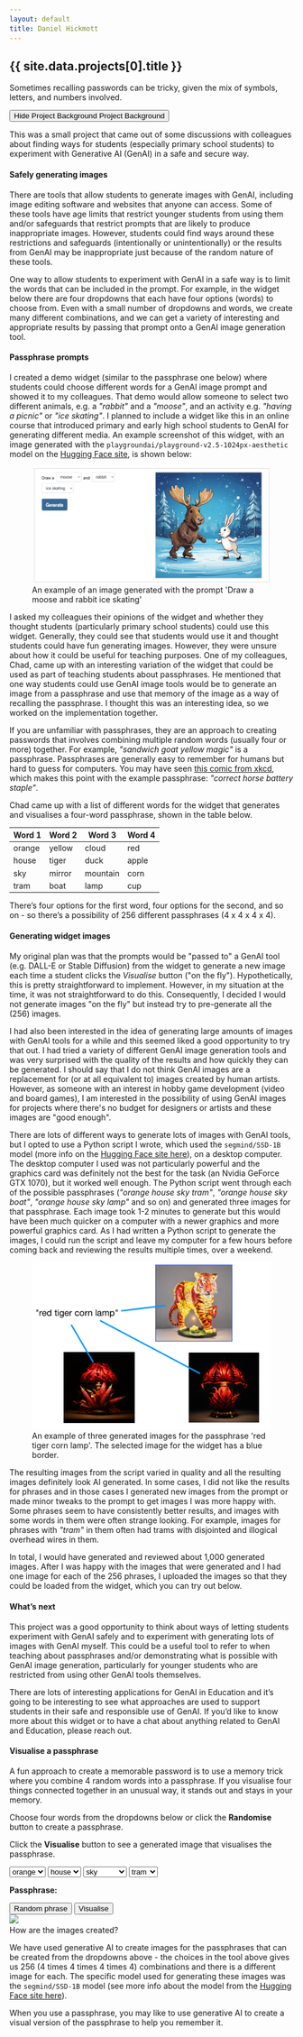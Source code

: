 ```yaml
---
layout: default
title: Daniel Hickmott
---
```


<style>
    [data-bs-toggle="collapse"].collapsed .if-not-collapsed {
        display: none;
    }

    [data-bs-toggle="collapse"]:not(.collapsed) .if-collapsed {
        display: none;
    }
</style>
<div class="project-description">
    <h2>{{ site.data.projects[0].title }}</h2>
    <p>Sometimes recalling passwords can be tricky, given the mix of symbols, letters, and numbers involved.</p>
    <div class="my-3">
        <button class="btn btn-info collapsed mb-2" role="button" data-toggle="collapse" href="#collapse-project-background" aria-expanded="false" aria-controls="collapse-project-background">
            <span class="if-not-collapsed">
                Hide Project Background <i class="fa fa-toggle-up mx-2"></i>
            </span>
            <span class="if-collapsed">
                Project Background <i class="fa fa-toggle-down mx-2"></i>
            </span>
        </button>
        <div class="collapse" id="collapse-project-background">
            <div class="card card-body my-4">
                <p>This was a small project that came out of some discussions with colleagues about finding ways for students (especially primary school students) to experiment with Generative AI (GenAI) in a safe and secure way.</p>
                <h4>Safely generating images</h4>
                <p>There are tools that allow students to generate images with GenAI, including image editing software and websites that anyone can access. Some of these tools have age limits that restrict younger students from using them and/or safeguards that restrict prompts that are likely to produce inappropriate images. However, students could find ways around these restrictions and safeguards (intentionally or unintentionally) or the results from GenAI may be inappropriate just because of the random nature of these tools.</p>
                <p>One way to allow students to experiment with GenAI in a safe way is to limit the words that can be included in the prompt. For example, in the widget below there are four dropdowns that each have four options (words) to choose from. Even with a small number of dropdowns and words, we create many different combinations, and we can get a variety of interesting and appropriate results by passing that prompt onto a GenAI image generation tool.</p>
                <h4>Passphrase prompts</h4>
                <p>I created a demo widget (similar to the passphrase one below) where students could choose different words for a GenAI image prompt and showed it to my colleagues. That demo would allow someone to select two different animals, e.g. a <i>"rabbit"</i> and a <i>"moose"</i>, and an activity e.g. <i>"having a picnic"</i> or <i>"ice skating"</i>. I planned to include a widget like this in an online course that introduced primary and early high school students to GenAI for generating different media. An example screenshot of this widget, with an image generated with the <code class="text-dark">playgroundai/playground-v2.5-1024px-aesthetic</code> model on the <a class="text-info" href="https://huggingface.co/playgroundai/playground-v2.5-1024px-aesthetic">Hugging Face site</a>, is shown below:</p>
                <div class="row justify-content-center">
                    <div class="col-md-10 my-2">
                        <figure id="example-widget">
                            <img src="images/memory-trick-widget-example.png" class="img-fluid" alt="An example of an image generated with the prompt 'Draw a moose and rabbit ice skating'">
                            <figcaption class="text-center text-secondary">An example of an image generated with the prompt 'Draw a moose and rabbit ice skating'</figcaption>
                        </figure>
                    </div>
                </div>
                <p>I asked my colleagues their opinions of the widget and whether they thought students (particularly primary school students) could use this widget. Generally, they could see that students would use it and thought students could have fun generating images. However, they were unsure about how it could be useful for teaching purposes. One of my colleagues, Chad, came up with an interesting variation of the widget that could be used as part of teaching students about passphrases. He mentioned that one way students could use GenAI image tools would be to generate an image from a passphrase and use that memory of the image as a way of recalling the passphrase. I thought this was an interesting idea, so we worked on the implementation together.</p>
                <div class="alert alert-info">
                    <p><i class="fa fa-info-circle mr-2" aria-hidden="true"></i>If you are unfamiliar with passphrases, they are an approach to creating passwords that involves combining multiple random words (usually four or more) together. For example, <i>"sandwich goat yellow magic"</i> is a passphrase. Passphrases are generally easy to remember for humans but hard to guess for computers. You may have seen <a class="text-info" href="https://xkcd.com/936/">this comic from xkcd</a>, which makes this point with the example passphrase: <i>"correct horse battery staple"</i>.</p>
                </div>
                <p>Chad came up with a list of different words for the widget that generates and visualises a four-word passphrase, shown in the table below.</p>
                <div class="row justify-content-center my-2">
                    <div class="col-auto">
                        <table class="table table-bordered table-striped text-center">
                            <thead>
                                <tr>
                                    <th>Word 1</th>
                                    <th>Word 2</th>
                                    <th>Word 3</th>
                                    <th>Word 4</th>
                                </tr>
                            </thead>
                            <tbody>
                                <tr>
                                    <td>orange</td>
                                    <td>yellow</td>
                                    <td>cloud</td>
                                    <td>red</td>
                                </tr>
                                <tr>
                                    <td>house</td>
                                    <td>tiger</td>
                                    <td>duck</td>
                                    <td>apple</td>
                                </tr>
                                <tr>
                                    <td>sky</td>
                                    <td>mirror</td>
                                    <td>mountain</td>
                                    <td>corn</td>
                                </tr>
                                <tr>
                                    <td>tram</td>
                                    <td>boat</td>
                                    <td>lamp</td>
                                    <td>cup</td>
                                </tr>
                            </tbody>
                        </table>
                </div>   
            </div>
             <p>There’s four options for the first word, four options for the second, and so on - so there’s a possibility of 256 different passphrases (4 x 4 x 4 x 4). </p>
            <h4>Generating widget images</h4>
            <p>My original plan was that the prompts would be "passed to" a GenAI tool (e.g. DALL-E or Stable Diffusion) from the widget to generate a new image each time a student clicks the <i>Visualise</i> button ("on the fly"). Hypothetically, this is pretty straightforward to implement. However, in my situation at the time, it was not straightforward to do this. Consequently, I decided I would not generate images "on the fly" but instead try to pre-generate all the (256) images.</p>
            <p>I had also been interested in the idea of generating large amounts of images with GenAI tools for a while and this seemed liked a good opportunity to try that out. I had tried a variety of different GenAI image generation tools and was very surprised with the quality of the results and how quickly they can be generated. I should say that I do not think GenAI images are a replacement for (or at all equivalent to) images created by human artists. However, as someone with an interest in hobby game development (video and board games), I am interested in the possibility of using GenAI images for projects where there's no budget for designers or artists and these images are "good enough".</p>
            <p>There are lots of different ways to generate lots of images with GenAI tools, but I opted to use a Python script I wrote, which used the <code class="text-dark">segmind/SSD-1B</code> model (more info on the <a class="text-info" href="https://huggingface.co/segmind/SSD-1B">Hugging Face site here</a>), on a desktop computer. The desktop computer I used was not particularly powerful and the graphics card was definitely not the best for the task (an Nvidia GeForce GTX 1070), but it worked well enough. The Python script went through each of the possible passphrases (<i>"orange house sky tram"</i>, <i>"orange house sky boat"</i>, <i>"orange house sky lamp"</i> and so on) and generated three images for that passphrase. Each image took 1-2 minutes to generate but this would have been much quicker on a computer with a newer graphics and more powerful graphics card. As I had written a Python script to generate the images, I could run the script and leave my computer for a few hours before coming back and reviewing the results multiple times, over a weekend.</p>
            <div class="row justify-content-center">
                <div class="col-md-6 my-2">
                    <figure id="selecting-images">
                        <img src="images/selecting-images.png" class="img-fluid border border-secondary" alt="An example of three generated images for the passphrase 'red tiger corn lamp'. The selected image for the widget has a blue border.">
                        <figcaption class="text-center text-secondary">An example of three generated images for the passphrase 'red tiger corn lamp'. The selected image for the  widget has a blue border.</figcaption>
                    </figure>
                </div>
            </div>
            <p>The resulting images from the script varied in quality and all the resulting images definitely look AI generated. In some cases, I did not like the results for phrases and in those cases I generated new images from the prompt or made minor tweaks to the prompt to get images I was more happy with. Some phrases seem to have consistently better results, and images with some words in them were often strange looking. For example, images for phrases with <i>"tram"</i> in them often had trams with disjointed and illogical overhead wires in them.</p>
            <p>In total, I would have generated and reviewed about 1,000 generated images. After I was happy with the images that were generated and I had one image for each of the 256 phrases, I uploaded the images so that they could be loaded from the widget, which you can try out below.</p>
            <h4>What’s next</h4>
            <p>This project was a good opportunity to think about ways of letting students experiment with GenAI safely and to experiment with generating lots of images with GenAI myself. This could be a useful tool to refer to when teaching about passphrases and/or demonstrating what is possible with GenAI image generation, particularly for younger students who are restricted from using other GenAI tools themselves.</p>
            <p>There are lots of interesting applications for GenAI in Education and it’s going to be interesting to see what approaches are used to support students in their safe and responsible use of GenAI. If you’d like to know more about this widget or to have a chat about anything related to GenAI and Education, please reach out.</p>
        </div>
    </div>
    <div class="row border border-secondary rounded my-2 p-3">
        <h4>Visualise a passphrase</h4>
        <p>A fun approach to create a memorable password is to use a memory trick where you combine 4 random words into a passphrase. If you visualise four things connected together in an unusual way, it stands out and stays in your memory.</p>
        <p>Choose four words from the dropdowns below or click the <strong>Randomise</strong> button to create a passphrase.</p>
        <p>Click the <strong>Visualise</strong> button to see a generated image that visualises the passphrase.</p>
        <div class="col-6 mt-2">     
            <form class="form-inline">
                <select id="word1" class="selection form-control mb-2 mr-sm-2">
                    <option>orange</option>
                    <option>yellow</option>
                    <option>cloud</option>
                    <option>red</option>
                </select>
                <select id="word2" class="selection form-control mb-2 mr-sm-2">
                    <option>house</option>
                    <option>tiger</option>
                    <option>duck</option>
                    <option>apple</option>
                </select>
                <select id="word3" class="selection form-control mb-2 mr-sm-2">
                    <option>sky</option>
                    <option>mirror</option>
                    <option>mountain</option>
                    <option>corn</option>
                </select>
                <select id="word4" class="selection form-control mb-2 mr-sm-2">
                    <option>tram</option>
                    <option>boat</option>
                    <option>lamp</option>
                    <option>cup</option>
                </select>
            </form>
            <p>
                <strong>Passphrase:</strong><br/>
                <div class="alert alert-secondary">
                    <strong><span id="phrase"></span></strong>
                </div>
            </p>
            <button class="btn btn-lg btn-light" id="randomise">Random phrase</button>
            <button class="btn btn-lg btn-info" id="visualise">Visualise</button>
        </div>
        <div class="col-6">
            <img class="img-fluid border border-secondary" id="output" src="https://hckmd.pythonanywhere.com/static/memory-trick-images/placeholder.jpg">
        </div>
    </div>
    <div class="row card border-secondary my-3">
        <div class="card-header">How are the images created?</div>
        <div class="card-body">
            <p class="card-text">We have used generative AI to create images for the passphrases that can be created from the dropdowns above - the choices in the tool above gives us 256 (4 times 4 times 4 times 4) combinations and there is a different image for each. The specific model used for generating these images was the <code class="text-dark">segmind/SSD-1B</code> model (see more info about the model from the <a class="text-info" href="https://huggingface.co/segmind/SSD-1B">Hugging Face site here</a>).</p>
            <p class="card-text">When you use a passphrase, you may like to use generative AI to create a visual version of the passphrase to help you remember it.</p>
        </div>
    </div>
</div>
<script src="js/passphrase-widget.js"></script>